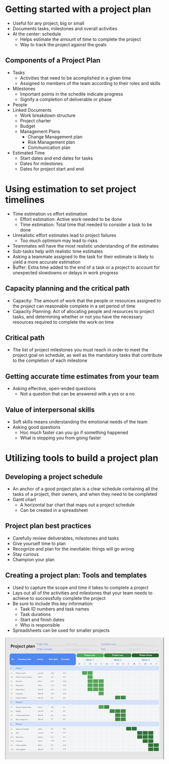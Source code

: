 # Getting started with a project plan
- Useful for any project, big or small
- Documents tasks, milestones and overall activities
- At the center: schedule
  - Helps estimate the amount of time to complete the project
  - Way to track the project against the goals

## Components of a Project Plan
- Tasks
  - Activities that need to be acomplished in a given time
  - Assigned to members of the team according to their roles and skills
- Milestones
  - Important points in the schedile indicate progress
  - Signify a completion of deliverable or phase
- People
- Linked Documents
  - Work breakdown structure
  - Project charter
  - Budget
  - Management Plans
    - Change Management plan
    - Risk Management plan
    - Communication plan
- Estimated Time
  - Start dates and end dates for tasks
  - Dates for milestones
  - Dates for project start and end

# Using estimation to set project timelines
- Time estimation vs effort estimation
  - Effort estimation: Active work needed to be done 
  - Time estimation: Total time that needed to consider a task to be done
- Unrealistic effort estimates lead to project failures
  - Too much optimism may lead to risks
- Teammates will have the most realistic understanding of the estimates
- Sub-tasks help with realistic time estimates
- Asking a teammate assigned to the task for their estimate is likely to yield a more accurate estimation
- Buffer: Extra time added to the end of a task or a project to account for unexpected slowdowns or delays in work progress

## Capacity planning and the critical path
- Capacity: The amount of work that the people or resources assigned to the project can reasonable complete in a set period of time
- Capacity Planning: Act of allocating people and resources to project tasks, and determining whether or not you have the necessary resources required to complete the work on time

## Critical path
- The list of project milestones you must reach in order to meet the project goal on schedule, as well as the mandatory tasks that contribute to the completion of each milestone

## Getting accurate time estimates from your team
- Asking effective, open-ended questions
  - Not a question that can be answered with a yes or a no

## Value of interpersonal skills
- Soft skills means understanding the emotional needs of the team
- Asking good questions
  - Hoc much faster can you go if something happened
  - What is stopping you from going faster

# Utilizing tools to build a project plan
## Developing a project schedule
- An anchor of a good project plan is a clear schedule containing all the tasks of a project, their owners, and when they need to be completed
- Gantt chart
  - A horizontal bar chart that maps out a project schedule
  - Can be created in a spreadsheet

## Project plan best practices
- Carefully review deliverables, milestones and tasks
- Give yourself time to plan
- Recognize and plan for the inevitable: things will go wrong
- Stay curious
- Champion your plan

## Creating a project plan: Tools and templates
- Used to capture the scope and time it takes to complete a project
- Lays out all of the activities and milestones that your team needs to achieve to successfully complete the project
- Be sure to include this key information:
  - Task ID numbers and task names
  - Task durations
  - Start and finish dates
  - Who is responsible
- Spreadsheets can be used for smaller projects

![project-plan](./projectplan.png)

